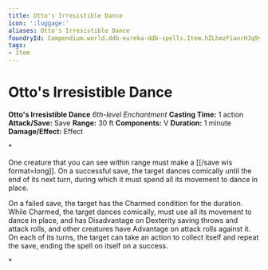 ```yaml
---
title: Otto's Irresistible Dance
icon: ':luggage:'
aliases: Otto's Irresistible Dance
foundryId: Compendium.world.ddb-eureka-ddb-spells.Item.hZLhmzFianrH3q9y
tags:
- Item
---
```


# Otto's Irresistible Dance

**Otto's Irresistible Dance**
_6th-level Enchantment_
**Casting Time:** 1 action
**Attack/Save:** Save
**Range:** 30 ft
**Components:** V
**Duration:** 1 minute
**Damage/Effect:** Effect

*<p>One creature that you can see within range must make a [[/save wis format=long]]. On a successful save, the target dances comically until the end of its next turn, during which it must spend all its movement to dance in place.

On a failed save, the target has the Charmed condition for the duration. While Charmed, the target dances comically, must use all its movement to dance in place, and has Disadvantage on Dexterity saving throws and attack rolls, and other creatures have Advantage on attack rolls against it. On each of its turns, the target can take an action to collect itself and repeat the save, ending the spell on itself on a success.</p>*